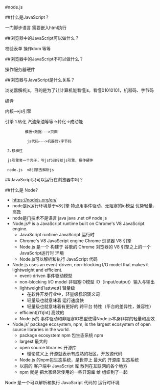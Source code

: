 #node.js


##什么是JavaScript？

一门脚步语言 需要嵌入html执行

##浏览器中的JavaScript可以做什么？

校验表单 操作dom 等等

##浏览器中的JavaScript不可以做什么？

操作服务器硬件

##浏览器与JavaScript是什么关系？

浏览器解析js，目的是为了让计算机能看懂js，看懂01010101，机器码、字节码

编译

内核-->js引擎

引擎 1.转化  汽油柴油等等->转化->成动能

             模板+数据--->页面

              js代码--->机器码\字节码

     2.移植性

     js引擎套一个壳子，写js代码传给js引擎，操作硬件

     node.js  v8引擎去解析js

##JavaScript只可以运行在浏览器中吗？

##什么是 Node?

- https://nodejs.org/en/
- node是js运行环境基于v8引擎
  特点用事件驱动、无阻塞的io模型
  优势轻量、高效
- node是门技术不是语言
  java java
  .net c#
  node js
- Node.js® is a JavaScript runtime built on Chrome's V8 JavaScript engine. 
  - JavaScript runtime  JavaScript 运行时
  - Chrome's V8 JavaScript engine Chrome 浏览器 V8 引擎
  - Node.js 是一个 构建于 谷歌的 Chrome 浏览器的 V8 引擎之上的一个 JavaScript运行时 环境
  - Node.js可以解析和执行 JavaScript 代码
- Node.js uses an event-driven, non-blocking I/O model that makes it lightweight and efficient. 
  - event-driven  事件驱动模型
  - non-blocking I/O model  非阻塞IO模型  IO（input/output）输入与输出
  - lightweight[ˈlaɪtweɪt]  轻量级
    - 在软件开发行业中，轻量级标识褒义词
    - 轻量级也就意味着 运行速度快
    - 轻量级也就意味着有更好的 跨平台 特性（平台的差异性，兼容性）
  - efficient[ɪˈfɪʃnt] 高效的
  - Node.js的 事件驱动和非阻塞IO模型使得Node.js本身非常的轻量和高效
- Node.js' package ecosystem, npm, is the largest ecosystem of open source libraries in the world.
  - package ecosystem npm  包生态系统 npm
  - largest  最大的
  - open source libraries 开源库
    - 理论意义上 开源就表示有成熟的社区，开放源代码
  - Node.js 的npm包生态系统，是世界上 最大的 开源库 生态系统
  - 以前的 客户端中 JavaScript 库 散列在互联网的各个地方
  - npm 就是 把大家经常使用的一些开源库 给 组织到了一起

Node 是一个可以解析和执行 JavaScript 代码的 运行时环境

